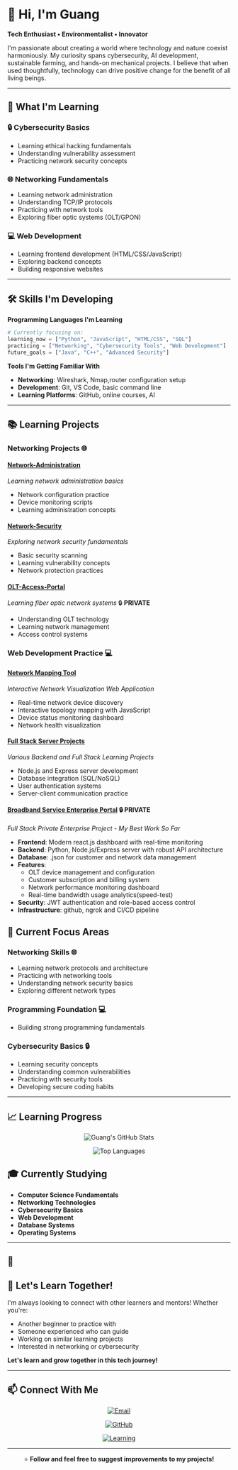# 👋 Hi, I'm Guang

**Tech Enthusiast • Environmentalist • Innovator**

I'm passionate about creating a world where technology and nature coexist harmoniously. My curiosity spans cybersecurity, AI development, sustainable farming, and hands-on mechanical projects. I believe that when used thoughtfully, technology can drive positive change for the benefit of all living beings.

---

## 🚀 What I'm Learning

### 🔒 **Cybersecurity Basics**
- Learning ethical hacking fundamentals
- Understanding vulnerability assessment
- Practicing network security concepts

### 🌐 **Networking Fundamentals**
- Learning network administration
- Understanding TCP/IP protocols
- Practicing with network tools
- Exploring fiber optic systems (OLT/GPON)

### 💻 **Web Development**
- Learning frontend development (HTML/CSS/JavaScript)
- Exploring backend concepts
- Building responsive websites

---

## 🛠️ Skills I'm Developing

**Programming Languages I'm Learning**
```python
# Currently focusing on:
learning_now = ["Python", "JavaScript", "HTML/CSS", "SQL"]
practicing = ["Networking", "Cybersecurity Tools", "Web Development"]
future_goals = ["Java", "C++", "Advanced Security"]
```

**Tools I'm Getting Familiar With**
- **Networking**: Wireshark, Nmap,router configuration setup
- **Development**: Git, VS Code, basic command line
- **Learning Platforms**: GitHub, online courses, AI

---

## 📚 Learning Projects

### **Networking Projects** 🌐

#### [**Network-Administration**](https://github.com/Guang84/Network-Analyzer)
*Learning network administration basics*
- Network configuration practice
- Device monitoring scripts
- Learning administration concepts

#### [**Network-Security**](https://github.com/Guang84/Network-Analyzer)
*Exploring network security fundamentals*
- Basic security scanning
- Learning vulnerability concepts
- Network protection practices

#### [**OLT-Access-Portal**](https://github.com/Guang84/OLT-Access-Portal) 
*Learning fiber optic network systems* 🔒 **PRIVATE**
- Understanding OLT technology
- Learning network management
- Access control systems

### **Web Development Practice** 💻

#### [**Network Mapping Tool**](https://github.com/Guang84/MapWizard)
*Interactive Network Visualization Web Application*
- Real-time network device discovery
- Interactive topology mapping with JavaScript
- Device status monitoring dashboard
- Network health visualization

#### [**Full Stack Server Projects**](https://guang84.github.io/Network-Analyzer/)
*Various Backend and Full Stack Learning Projects*
- Node.js and Express server development
- Database integration (SQL/NoSQL)
- User authentication systems
- Server-client communication practice

#### [**Broadband Service Enterprise Portal**](https://github.com/Guang84/noneybsnl) 🔒 **PRIVATE**
*Full Stack Private Enterprise Project - My Best Work So Far*
- **Frontend**: Modern react.js dashboard with real-time monitoring
- **Backend**: Python, Node.js/Express server with robust API architecture
- **Database**: .json for customer and network data management
- **Features**: 
  - OLT device management and configuration
  - Customer subscription and billing system
  - Network performance monitoring dashboard
  - Real-time bandwidth usage analytics(speed-test)
- **Security**: JWT authentication and role-based access control
- **Infrastructure**: github, ngrok and CI/CD pipeline

## 🎯 Current Focus Areas

### **Networking Skills** 🌐
- Learning network protocols and architecture
- Practicing with networking tools
- Understanding network security basics
- Exploring different network types

### **Programming Foundation** 💻
- Building strong programming fundamentals

### **Cybersecurity Basics** 🔒
- Learning security concepts
- Understanding common vulnerabilities
- Practicing with security tools
- Developing secure coding habits

---

## 📈 Learning Progress

<div align="center">

![Guang's GitHub Stats](https://github-readme-stats.vercel.app/api?username=guang84&show_icons=true&theme=radical&hide_border=true)

![Top Languages](https://github-readme-stats.vercel.app/api/top-langs/?username=guang84&layout=compact&theme=radical&hide_border=true)

</div>

## 🎓 Currently Studying

- **Computer Science Fundamentals**
- **Networking Technologies**
- **Cybersecurity Basics**
- **Web Development**
- **Database Systems**
- **Operating Systems**

---

## 🌱

## 🤝 Let's Learn Together!

I'm always looking to connect with other learners and mentors! Whether you're:
- Another beginner to practice with
- Someone experienced who can guide
- Working on similar learning projects
- Interested in networking or cybersecurity

**Let's learn and grow together in this tech journey!**

---

## 📫 Connect With Me

<div align="center">

[![Email](https://img.shields.io/badge/Email-Contact%20Me-blue?style=for-the-badge&logo=gmail)](mailto:guang.gd.net@gmail.com)

[![GitHub](https://img.shields.io/badge/GitHub-Follow%20My%20Journey-black?style=for-the-badge&logo=github)](https://github.com/Guang84)

[![Learning](https://img.shields.io/badge/Learning-Together-blue?style=for-the-badge&logo=bookstack)](https://github.com/Guang84?tab=repositories)

</div>

---

<div align="center">

⭐ **Follow and feel free to suggest improvements to my projects!**

</div>
